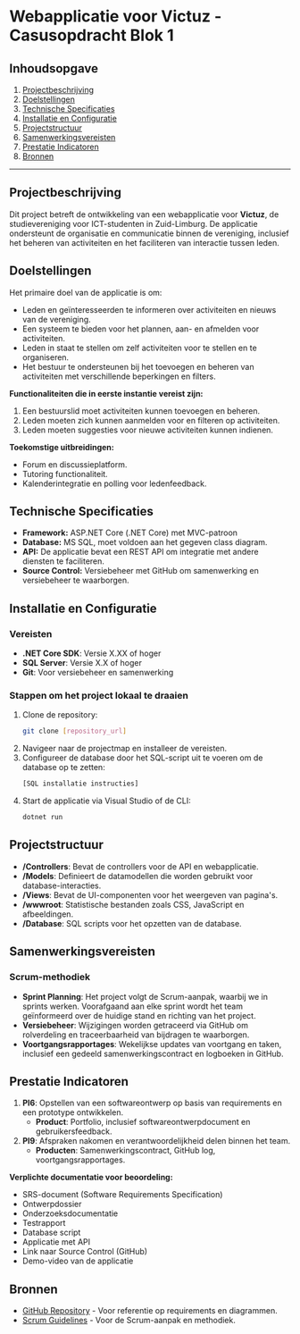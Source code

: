 # Webapplicatie voor Victuz - Casusopdracht Blok 1

## Inhoudsopgave
1. [Projectbeschrijving](#projectbeschrijving)
2. [Doelstellingen](#doelstellingen)
3. [Technische Specificaties](#technische-specificaties)
4. [Installatie en Configuratie](#installatie-en-configuratie)
5. [Projectstructuur](#projectstructuur)
6. [Samenwerkingsvereisten](#samenwerkingsvereisten)
7. [Prestatie Indicatoren](#prestatie-indicatoren)
8. [Bronnen](#bronnen)

---

## Projectbeschrijving
Dit project betreft de ontwikkeling van een webapplicatie voor **Victuz**, de studievereniging voor ICT-studenten in Zuid-Limburg. De applicatie ondersteunt de organisatie en communicatie binnen de vereniging, inclusief het beheren van activiteiten en het faciliteren van interactie tussen leden.

## Doelstellingen
Het primaire doel van de applicatie is om:
- Leden en geïnteresseerden te informeren over activiteiten en nieuws van de vereniging.
- Een systeem te bieden voor het plannen, aan- en afmelden voor activiteiten.
- Leden in staat te stellen om zelf activiteiten voor te stellen en te organiseren.
- Het bestuur te ondersteunen bij het toevoegen en beheren van activiteiten met verschillende beperkingen en filters.

**Functionaliteiten die in eerste instantie vereist zijn:**
1. Een bestuurslid moet activiteiten kunnen toevoegen en beheren.
2. Leden moeten zich kunnen aanmelden voor en filteren op activiteiten.
3. Leden moeten suggesties voor nieuwe activiteiten kunnen indienen.

**Toekomstige uitbreidingen:**
- Forum en discussieplatform.
- Tutoring functionaliteit.
- Kalenderintegratie en polling voor ledenfeedback.

## Technische Specificaties
- **Framework:** ASP.NET Core (.NET Core) met MVC-patroon
- **Database:** MS SQL, moet voldoen aan het gegeven class diagram.
- **API:** De applicatie bevat een REST API om integratie met andere diensten te faciliteren.
- **Source Control:** Versiebeheer met GitHub om samenwerking en versiebeheer te waarborgen.

## Installatie en Configuratie
### Vereisten
- **.NET Core SDK**: Versie X.XX of hoger
- **SQL Server**: Versie X.X of hoger
- **Git**: Voor versiebeheer en samenwerking

### Stappen om het project lokaal te draaien
1. Clone de repository:
   ```bash
   git clone [repository_url]
   ```
2. Navigeer naar de projectmap en installeer de vereisten.
3. Configureer de database door het SQL-script uit te voeren om de database op te zetten:
   ```sql
   [SQL installatie instructies]
   ```
4. Start de applicatie via Visual Studio of de CLI:
   ```bash
   dotnet run
   ```

## Projectstructuur
- **/Controllers**: Bevat de controllers voor de API en webapplicatie.
- **/Models**: Definieert de datamodellen die worden gebruikt voor database-interacties.
- **/Views**: Bevat de UI-componenten voor het weergeven van pagina's.
- **/wwwroot**: Statistische bestanden zoals CSS, JavaScript en afbeeldingen.
- **/Database**: SQL scripts voor het opzetten van de database.

## Samenwerkingsvereisten
### Scrum-methodiek
- **Sprint Planning**: Het project volgt de Scrum-aanpak, waarbij we in sprints werken. Voorafgaand aan elke sprint wordt het team geïnformeerd over de huidige stand en richting van het project.
- **Versiebeheer**: Wijzigingen worden getraceerd via GitHub om rolverdeling en traceerbaarheid van bijdragen te waarborgen.
- **Voortgangsrapportages**: Wekelijkse updates van voortgang en taken, inclusief een gedeeld samenwerkingscontract en logboeken in GitHub.

## Prestatie Indicatoren
1. **PI6**: Opstellen van een softwareontwerp op basis van requirements en een prototype ontwikkelen.
   - **Product**: Portfolio, inclusief softwareontwerpdocument en gebruikersfeedback.
2. **PI9**: Afspraken nakomen en verantwoordelijkheid delen binnen het team.
   - **Producten**: Samenwerkingscontract, GitHub log, voortgangsrapportages.
   
**Verplichte documentatie voor beoordeling:**
- SRS-document (Software Requirements Specification)
- Ontwerpdossier
- Onderzoeksdocumentatie
- Testrapport
- Database script
- Applicatie met API
- Link naar Source Control (GitHub)
- Demo-video van de applicatie

## Bronnen
- [GitHub Repository](https://github.com/ZuydUniversity/CardgameWar#cardgamewar) - Voor referentie op requirements en diagrammen.
- [Scrum Guidelines](https://scrumguides.org/) - Voor de Scrum-aanpak en methodiek.

